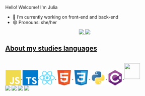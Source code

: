 Hello! Welcome! I'm Julia


- 🔭 I’m currently working on front-end and back-end
- 😄 Pronouns: she/her

<div align="center">
  <a href="https://github.com/JuliaLopesCoimbra">
  <img height="180em" src="https://github-readme-stats.vercel.app/api?username=JuliaLopesCoimbra&show_icons=true&theme=dracula&include_all_commits=true&count_private=true"/>
  <img height="180em" src="https://github-readme-stats.vercel.app/api/top-langs/?username=JuliaLopesCoimbra&layout=compact&langs_count=7&theme=dracula"/>
</div>


<h2>About my studies languages</h2>
  <div style="display: inline_block"><br>
  <img align="center" alt="Rafa-Js" width="50" height="50" src="https://raw.githubusercontent.com/devicons/devicon/master/icons/javascript/javascript-plain.svg">
  <img align="center" alt="Rafa-Ts" width="50" height="50" src="https://raw.githubusercontent.com/devicons/devicon/master/icons/typescript/typescript-plain.svg">
  <img align="center" alt="Rafa-React" width="50" height="50" src="https://raw.githubusercontent.com/devicons/devicon/master/icons/react/react-original.svg">
  <img align="center" alt="Rafa-HTML" width="50" height="50" src="https://raw.githubusercontent.com/devicons/devicon/master/icons/html5/html5-original.svg">
  <img align="center" alt="Rafa-CSS" width="50" height="50" src="https://raw.githubusercontent.com/devicons/devicon/master/icons/css3/css3-original.svg">
  <img align="center" alt="Rafa-Python" width="50" height="50" src="https://raw.githubusercontent.com/devicons/devicon/master/icons/python/python-original.svg">
  <img align="center" alt="Rafa-Csharp" width="50" height="50" src="https://raw.githubusercontent.com/devicons/devicon/master/icons/csharp/csharp-original.svg">
  <img src="./mysql.svg" width="50" height="50">
</div>

<div> 
  <a href="https://www.instagram.com/lccjuu/" target="_blank"><img src="https://img.shields.io/badge/-Instagram-%23E4405F?style=for-the-badge&logo=instagram&logoColor=white" target="_blank"></a>
 <a href="https://discord.gg/wagxzStdcR" target="_blank"><img src="https://img.shields.io/badge/Discord-7289DA?style=for-the-badge&logo=discord&logoColor=white" target="_blank"></a> 
  <a href = "juliacristinalopes2607@gmail.com"><img src="https://img.shields.io/badge/-Gmail-%23333?style=for-the-badge&logo=gmail&logoColor=white" target="_blank"></a>
  <a href="https://www.linkedin.com/in/júlia-lopes-12648624a/" target="_blank"><img src="https://img.shields.io/badge/-LinkedIn-%230077B5?style=for-the-badge&logo=linkedin&logoColor=white" target="_blank"></a> 
 
 
 
</div>
